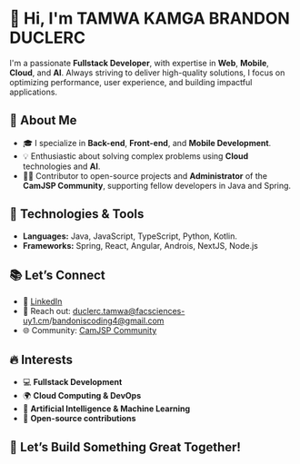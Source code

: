 # 👋 Hi, I'm **TAMWA KAMGA BRANDON DUCLERC**  

I'm a passionate **Fullstack Developer**, with expertise in **Web**, **Mobile**, **Cloud**, and **AI**. Always striving to deliver high-quality solutions, I focus on optimizing performance, user experience, and building impactful applications.

## 🚀 **About Me**
- 🎓 I specialize in **Back-end**, **Front-end**, and **Mobile Development**.
- 💡 Enthusiastic about solving complex problems using **Cloud** technologies and **AI**.
- 👨‍💻 Contributor to open-source projects and **Administrator** of the **CamJSP Community**, supporting fellow developers in Java and Spring.

## 🔧 **Technologies & Tools**  
- **Languages:** Java, JavaScript, TypeScript, Python, Kotlin.  
- **Frameworks:** Spring, React, Angular, Androis, NextJS, Node.js  


## 📚 **Let’s Connect**  
- 🔗 [LinkedIn](https://www.linkedin.com/in/brandon-duclerc-tamwa-kamga-3546a2291/)  
- 💬 Reach out: duclerc.tamwa@facsciences-uy1.cm/bandoniscoding4@gmail.com  
- 🌐 Community: [CamJSP Community](https://github.com/CamJSP)

## 🔥 **Interests**
- 💻 **Fullstack Development**  
- 🌍 **Cloud Computing & DevOps**  
- 🤖 **Artificial Intelligence & Machine Learning**  
- 🌱 **Open-source contributions**

## 💬 **Let’s Build Something Great Together!**
